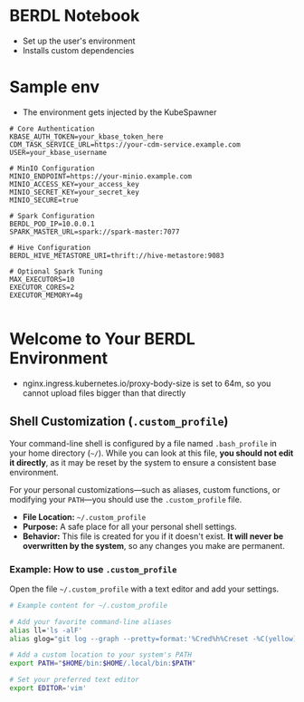 # BERDL Notebook
* Set up the user's environment
* Installs custom dependencies

# Sample env
* The environment gets injected by the KubeSpawner
```
# Core Authentication
KBASE_AUTH_TOKEN=your_kbase_token_here
CDM_TASK_SERVICE_URL=https://your-cdm-service.example.com
USER=your_kbase_username

# MinIO Configuration
MINIO_ENDPOINT=https://your-minio.example.com
MINIO_ACCESS_KEY=your_access_key
MINIO_SECRET_KEY=your_secret_key
MINIO_SECURE=true

# Spark Configuration
BERDL_POD_IP=10.0.0.1
SPARK_MASTER_URL=spark://spark-master:7077

# Hive Configuration
BERDL_HIVE_METASTORE_URI=thrift://hive-metastore:9083

# Optional Spark Tuning
MAX_EXECUTORS=10
EXECUTOR_CORES=2
EXECUTOR_MEMORY=4g


```



# Welcome to Your BERDL Environment

* nginx.ingress.kubernetes.io/proxy-body-size is set to 64m, so you cannot upload files bigger than that directly

## Shell Customization (`.custom_profile`)

Your command-line shell is configured by a file named `.bash_profile` in your home directory (`~/`). While you can look at this file, **you should not edit it directly**, as it may be reset by the system to ensure a consistent base environment.

For your personal customizations—such as aliases, custom functions, or modifying your `PATH`—you should use the `.custom_profile` file.

* **File Location:** `~/.custom_profile`
* **Purpose:** A safe place for all your personal shell settings.
* **Behavior:** This file is created for you if it doesn't exist. **It will never be overwritten by the system**, so any changes you make are permanent.

### Example: How to use `.custom_profile`

Open the file `~/.custom_profile` with a text editor and add your settings.

```bash
# Example content for ~/.custom_profile

# Add your favorite command-line aliases
alias ll='ls -alF'
alias glog="git log --graph --pretty=format:'%Cred%h%Creset -%C(yellow)%d%Creset %s %Cgreen(%cr) %C(bold blue)<%an>%Creset' --abbrev-commit"

# Add a custom location to your system's PATH
export PATH="$HOME/bin:$HOME/.local/bin:$PATH"

# Set your preferred text editor
export EDITOR='vim'